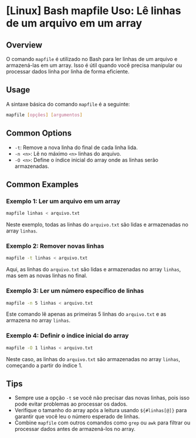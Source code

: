 # [Linux] Bash mapfile Uso: Lê linhas de um arquivo em um array

## Overview
O comando `mapfile` é utilizado no Bash para ler linhas de um arquivo e armazená-las em um array. Isso é útil quando você precisa manipular ou processar dados linha por linha de forma eficiente.

## Usage
A sintaxe básica do comando `mapfile` é a seguinte:

```bash
mapfile [opções] [argumentos]
```

## Common Options
- `-t`: Remove a nova linha do final de cada linha lida.
- `-n <n>`: Lê no máximo `<n>` linhas do arquivo.
- `-O <n>`: Define o índice inicial do array onde as linhas serão armazenadas.

## Common Examples

### Exemplo 1: Ler um arquivo em um array
```bash
mapfile linhas < arquivo.txt
```
Neste exemplo, todas as linhas do `arquivo.txt` são lidas e armazenadas no array `linhas`.

### Exemplo 2: Remover novas linhas
```bash
mapfile -t linhas < arquivo.txt
```
Aqui, as linhas do `arquivo.txt` são lidas e armazenadas no array `linhas`, mas sem as novas linhas no final.

### Exemplo 3: Ler um número específico de linhas
```bash
mapfile -n 5 linhas < arquivo.txt
```
Este comando lê apenas as primeiras 5 linhas do `arquivo.txt` e as armazena no array `linhas`.

### Exemplo 4: Definir o índice inicial do array
```bash
mapfile -O 1 linhas < arquivo.txt
```
Neste caso, as linhas do `arquivo.txt` são armazenadas no array `linhas`, começando a partir do índice 1.

## Tips
- Sempre use a opção `-t` se você não precisar das novas linhas, pois isso pode evitar problemas ao processar os dados.
- Verifique o tamanho do array após a leitura usando `${#linhas[@]}` para garantir que você leu o número esperado de linhas.
- Combine `mapfile` com outros comandos como `grep` ou `awk` para filtrar ou processar dados antes de armazená-los no array.